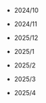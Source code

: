 
- 2024/10
    
    
    
- 2024/11
    
    
    
- 2025/12
    
    
- 2025/1
    
    
    
- 2025/2
    
    
    
- 2025/3
   
    
- 2025/4
    
    